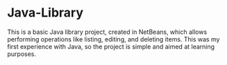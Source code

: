 # Java-Library
This is a basic Java library project, created in NetBeans, which allows performing operations like listing, editing, and deleting items. This was my first experience with Java, so the project is simple and aimed at learning purposes.

